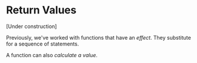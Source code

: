 # Return Values

\[Under construction\]

Previously, we've worked with functions that have an *effect*. They substitute for a sequence of statements.

A function can also *calculate a value*.
